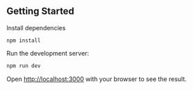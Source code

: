 ## Getting Started

Install dependencies
```
npm install
```

Run the development server:

```bash
npm run dev
```

Open [http://localhost:3000](http://localhost:3000) with your browser to see the result.
